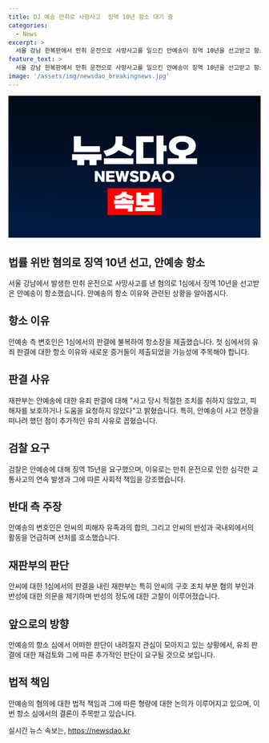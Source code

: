 ```yaml
---
title: DJ 예송 만취로 사망사고  징역 10년 항소 대기 중
categories:
  - News
excerpt: >
  서울 강남 한복판에서 만취 운전으로 사망사고를 일으킨 안예송이 징역 10년을 선고받고 항소했다. 혐의는 위험운전치사 등으로, 재판부는 안씨의 피해자 보호조치 미흡과 도주 의사를 지적했다. 안씨는 만취 상태로 이륜차에 충돌해 운전자를 사망시키고 다른 교통사고를 일으키기도 했다. 검찰은 안씨에게 징역 15년을 요구했으며, 안씨는 반성문 제출과 해외공연을 언급하며 선처를 호소했다.
feature_text: >
  서울 강남 한복판에서 만취 운전으로 사망사고를 일으킨 안예송이 징역 10년을 선고받고 항소했다. 혐의는 위험운전치사 등으로, 재판부는 안씨의 피해자 보호조치 미흡과 도주 의사를 지적했다. 안씨는 만취 상태로 이륜차에 충돌해 운전자를 사망시키고 다른 교통사고를 일으키기도 했다. 검찰은 안씨에게 징역 15년을 요구했으며, 안씨는 반성문 제출과 해외공연을 언급하며 선처를 호소했다.
image: '/assets/img/newsdao_breakingnews.jpg'
---
```


<p><img src="/assets/img/newsdao_breakingnews.jpg" alt="ranknews 속보" /></p>

<h2>법률 위반 혐의로 징역 10년 선고, 안예송 항소</h2>

<p data-ke-size="size16">서울 강남에서 발생한 만취 운전으로 사망사고를 낸 혐의로 1심에서 징역 10년을 선고받은 안예송이 항소했습니다. 안예송의 항소 이유와 관련된 상황을 알아봅시다.</p>

<h2 data-ke-size="size26">항소 이유</h2>

<p data-ke-size="size16">안예송 측 변호인은 1심에서의 판결에 불복하여 항소장을 제출했습니다. 첫 심에서의 유죄 판결에 대한 항소 이유와 새로운 증거들이 제출되었을 가능성에 주목해야 합니다.</p>

<h2 data-ke-size="size26">판결 사유</h2>

<p data-ke-size="size16">재판부는 안예송에 대한 유죄 판결에 대해 "사고 당시 적절한 조치를 취하지 않았고, 피해자를 보호하거나 도움을 요청하지 않았다"고 밝혔습니다. 특히, 안예송이 사고 현장을 떠나려 했던 점이 추가적인 유죄 사유로 꼽혔습니다.</p>

<h2 data-ke-size="size26">검찰 요구</h2>

<p data-ke-size="size16">검찰은 안예송에 대해 징역 15년을 요구했으며, 이유로는 만취 운전으로 인한 심각한 교통사고의 연속 발생과 그에 따른 사회적 책임을 강조했습니다.</p>

<h2 data-ke-size="size26">반대 측 주장</h2>

<p data-ke-size="size16">안예송의 변호인은 안씨의 피해자 유족과의 합의, 그리고 안씨의 반성과 국내외에서의 활동을 언급하며 선처를 호소했습니다.</p>

<h2 data-ke-size="size26">재판부의 판단</h2>

<p data-ke-size="size16">안씨에 대한 1심에서의 판결을 내린 재판부는 특히 안씨의 구호 조치 부분 혐의 부인과 반성에 대한 의문을 제기하며 반성의 정도에 대한 고찰이 이루어졌습니다.</p>

<h2 data-ke-size="size26">앞으로의 방향</h2>

<p data-ke-size="size16">안예송의 항소 심에서 어떠한 판단이 내려질지 관심이 모아지고 있는 상황에서, 유죄 판결에 대한 재검토와 그에 따른 추가적인 판단이 요구될 것으로 보입니다.</p>

<h2 data-ke-size="size26">법적 책임</h2>

<p data-ke-size="size16">안예송의 혐의에 대한 법적 책임과 그에 따른 형량에 대한 논의가 이루어지고 있으며, 이번 항소 심에서의 결론이 주목받고 있습니다.</p>
실시간 뉴스 속보는, <a href="https://newsdao.kr" rel="dofollow">https://newsdao.kr</a>



